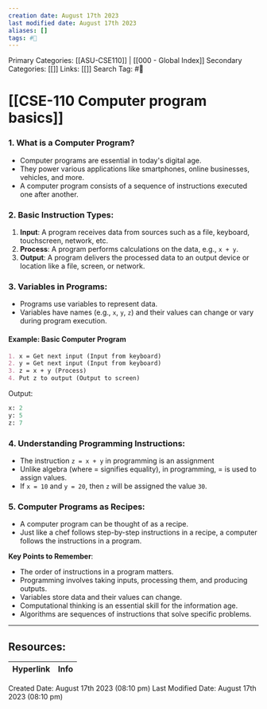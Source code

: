 ```yaml
---
creation date: August 17th 2023
last modified date: August 17th 2023
aliases: []
tags: #📖
---
```


Primary Categories: [[ASU-CSE110]] | [[000 - Global Index]] 
Secondary Categories: [[]] 
Links: [[]] 
Search Tag: #📖  

# [[CSE-110 Computer program basics]]  

### 1. What is a Computer Program?
- Computer programs are essential in today's digital age.
- They power various applications like smartphones, online businesses, vehicles, and more.
- A computer program consists of a sequence of instructions executed one after another.

### 2. Basic Instruction Types:

1. **Input**: A program receives data from sources such as a file, keyboard, touchscreen, network, etc.
2. **Process**: A program performs calculations on the data, e.g., `x + y`.
3. **Output**: A program delivers the processed data to an output device or location like a file, screen, or network.

### 3. Variables in Programs:

- Programs use variables to represent data.
- Variables have names (e.g., `x`, `y`, `z`) and their values can change or vary during program execution.

#### Example: Basic Computer Program
```markdown
1. x = Get next input (Input from keyboard)
2. y = Get next input (Input from keyboard)
3. z = x + y (Process)
4. Put z to output (Output to screen)
```
Output:
```python
x: 2
y: 5
z: 7
```

### 4. Understanding Programming Instructions:

- The instruction `z = x + y` in programming is an assignment
- Unlike algebra (where = signifies equality), in programming, = is used to assign values.
- If `x = 10` and `y = 20`, then `z` will be assigned the value `30`.

### 5. Computer Programs as Recipes:

- A computer program can be thought of as a recipe.
- Just like a chef follows step-by-step instructions in a recipe, a computer follows the instructions in a program.


**Key Points to Remember**:
- The order of instructions in a program matters.
- Programming involves taking inputs, processing them, and producing outputs.
- Variables store data and their values can change.
- Computational thinking is an essential skill for the information age.
- Algorithms are sequences of instructions that solve specific problems.


___

## Resources:

| Hyperlink | Info |
| --------- | ---- |


Created Date: August 17th 2023 (08:10 pm) 
Last Modified Date: August 17th 2023 (08:10 pm)
